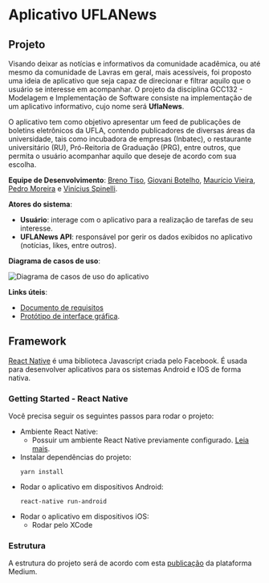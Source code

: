 # Aplicativo UFLANews

## Projeto

<p>Visando deixar as notícias e informativos da comunidade acadêmica, ou até mesmo da comunidade de Lavras em geral, mais acessíveis, foi proposto uma ideia de aplicativo que seja capaz de direcionar e filtrar aquilo que o usuário se interesse em acompanhar. O projeto da disciplina GCC132 - Modelagem e Implementação de Software consiste na implementação de um aplicativo informativo, cujo nome será <b>UflaNews</b>.</p> <p>O aplicativo tem como objetivo apresentar um feed de publicações de boletins eletrônicos da UFLA, contendo publicadores de diversas áreas da universidade, tais como incubadora de empresas (Inbatec), o restaurante universitário (RU), Pró-Reitoria de Graduação (PRG), entre outros, que permita o usuário acompanhar aquilo que deseje de acordo com sua escolha.</p>

**Equipe de Desenvolvimento**: [Breno Tiso](https://github.com/brenotiso), [Giovani Botelho](https://github.com/GiovaniBotelho), [Maurício Vieira](https://github.com/mauriciovr13), [Pedro Moreira](https://github.com/pereke) e [Vinícius Spinelli](https://github.com/VSpinelliG).

**Atores do sistema**:
* **Usuário**: interage com o aplicativo para a realização de tarefas de seu interesse.
* **UFLANews API**: responsável por gerir os dados exibidos no aplicativo (notícias, likes, entre outros).

**Diagrama de casos de uso**:

![Diagrama de casos de uso do aplicativo](https://i.imgur.com/2SYBmue.png)

**Links úteis**:
* [Documento de requisitos](https://github.com/GiovaniBotelho/UFLANews/issues)
* [Protótipo de interface gráfica](https://xd.adobe.com/view/aa927ec6-b6cb-4357-5142-1fada5a80ae7-dca3/).

## Framework

[React Native](https://facebook.github.io/react-native/) é uma biblioteca Javascript criada pelo Facebook. É usada para desenvolver aplicativos para os sistemas Android e IOS de forma nativa.

### Getting Started - React Native

Você precisa seguir os seguintes passos para rodar o projeto:
- Ambiente React Native:
  - Possuir um ambiente React Native previamente configurado. [Leia mais](https://facebook.github.io/react-native/docs/getting-started.html).
- Instalar dependências do projeto:
  ```
  yarn install
  ```
- Rodar o aplicativo em dispositivos Android: 
  ```
  react-native run-android
  ```
- Rodar o aplicativo em dispositivos iOS:
  - Rodar pelo XCode

### Estrutura
A estrutura do projeto será de acordo com esta [publicação](https://medium.com/@dan_abramov/smart-and-dumb-components-7ca2f9a7c7d0) da plataforma Medium.
